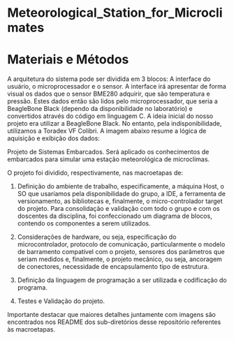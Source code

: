 # Meteorological_Station_for_Microclimates

# Materiais e Métodos 

A arquitetura do sistema pode ser dividida em 3 blocos: A interface do usuário, o microprocessador e o sensor. A interface irá apresentar de forma visual os dados que o sensor BME280 adquirir, que são temperatura e pressão. Estes dados então são lidos pelo microprocessador, que seria a BeagleBone Black (dependo da disponibilidade no laboratório) e convertidos através do código em linguagem C.
A ideia inicial do nosso projeto era utilizar a BeagleBone Black. No entanto, pela indisponibilidade, utilizamos a Toradex VF Colibri.
A imagem abaixo resume a lógica de aquisição e exibição dos dados:

Projeto de Sistemas Embarcados. Será aplicado os conhecimentos de embarcados para simular uma estação meteorológica de microclimas.

O projeto foi dividido, respectivamente, nas macroetapas de:

1) Definição do ambiente de trabalho, especificamente, a máquina Host, o SO que usaríamos pela disponibilidade do grupo, a IDE, a ferramenta de versionamento, as bibliotecas e, finalmente, o micro-controlador target do projeto. Para consolidação e validação com todo o grupo e com os doscentes da disciplina, foi confeccionado um diagrama de blocos, contendo os componentes a serem utilizados.

2) Considerações de hardware, ou seja, especificação do microcontrolador, protocolo de comunicação, particularmente o modelo de barramento compatível com o projeto, sensores dos parâmetros que seriam medidos e, finalmente, o projeto mecânico, ou seja, ancoragem de conectores, necessidade de encapsulamento tipo de estrutura.

3) Definição da linguagem de programação a ser utilizada e codificação do programa.

4) Testes e Validação do projeto.

Importante destacar que maiores detalhes juntamente com imagens são encontrados nos README dos sub-diretórios desse repositório referentes às macroetapas.
